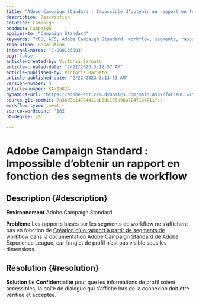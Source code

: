 ```yaml
---
title: "Adobe Campaign Standard : Impossible d’obtenir un rapport en fonction des segments de workflow"
description: Description
solution: Campaign
product: Campaign
applies-to: "Campaign Standard"
keywords: "KCS, ACS, Adobe Campaign Standard, workflow, segments, rapport, FAQ"
resolution: Resolution
internal-notes: "E-000166683"
bug: false
article-created-by: Victoria Barnato
article-created-date: "2/22/2023 3:12:57 AM"
article-published-by: Victoria Barnato
article-published-date: "2/22/2023 3:13:53 AM"
version-number: 4
article-number: KA-15824
dynamics-url: "https://adobe-ent.crm.dynamics.com/main.aspx?forceUCI=1&pagetype=entityrecord&etn=knowledgearticle&id=1f7565cd-5eb2-ed11-83fe-6045bd0067ea"
source-git-commit: 7a3bd8e14794411ab0dc190b98a724f164711fcc
workflow-type: tm+mt
source-wordcount: '102'
ht-degree: 2%

---
```


# Adobe Campaign Standard : Impossible d’obtenir un rapport en fonction des segments de workflow

## Description {#description}


<b>Environnement</b>
Adobe Campaign Standard

<b>Problème</b>
Les rapports basés sur les segments de workflow ne s’affichent pas en fonction de [Création d’un rapport à partir de segments de workflow](https://experienceleague.adobe.com/docs/campaign-standard/using/reporting/customizing-reports/creating-a-report-workflow-segment.html) dans la documentation Adobe Campaign Standard de Adobe Experience League, car l’onglet de profil n’est pas visible sous les dimensions.




## Résolution {#resolution}


<b>Solution</b>
Le <b>Confidentialité</b> pour que les informations de profil soient accessibles, la boîte de dialogue qui s’affiche lors de la connexion doit être vérifiée et acceptée.

